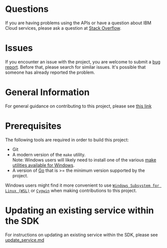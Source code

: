 # Questions
If you are having problems using the APIs or have a question about IBM Cloud services,
please ask a question at
[Stack Overflow](http://stackoverflow.com/questions/ask?tags=ibm-cloud).

# Issues
If you encounter an issue with the project, you are welcome to submit a
[bug report](https://github.com/IBM/platform-services-go-sdk/issues).
Before that, please search for similar issues. It's possible that someone has already reported the problem.

# General Information
For general guidance on contributing to this project, please see
[this link](https://github.com/IBM/ibm-cloud-sdk-common/blob/main/CONTRIBUTING_go.md)

# Prerequisites
The following tools are required in order to build this project:
* Git
* A modern version of the `make` utility.  
    Note: Windows users will likely need to install one of the various 
    [make utilities available for Windows](https://www.google.com/search?q=make+utility+for+windows).
* A version of [Go](https://www.google.com/search?q=install+golang) that is >= the
minimum version supported by the project.

Windows users might find it more convenient to use
[`Windows Subsystem for Linux (WSL)`](https://learn.microsoft.com/en-us/windows/wsl/about)
or [`Cygwin`](https://www.cygwin.com/) when making contributions to this project.

# Updating an existing service within the SDK
For instructions on updating an existing service within the SDK, please see [update_service.md](update_service.md)
